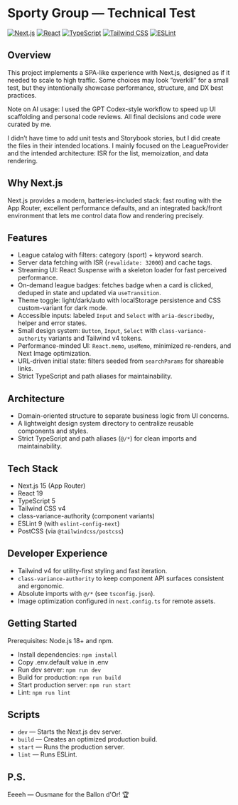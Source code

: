 # Sporty Group — Technical Test

[![Next.js](https://img.shields.io/badge/Next.js-15-000?logo=nextdotjs)](https://nextjs.org/) [![React](https://img.shields.io/badge/React-19-61DAFB?logo=react&logoColor=000)](https://react.dev/) [![TypeScript](https://img.shields.io/badge/TypeScript-5-3178C6?logo=typescript&logoColor=fff)](https://www.typescriptlang.org/) [![Tailwind CSS](https://img.shields.io/badge/Tailwind%20CSS-4-06B6D4?logo=tailwindcss&logoColor=fff)](https://tailwindcss.com/) [![ESLint](https://img.shields.io/badge/ESLint-9-4B32C3?logo=eslint&logoColor=fff)](https://eslint.org/)

## Overview

This project implements a SPA-like experience with Next.js, designed as if it needed to scale to high traffic. Some choices may look “overkill” for a small test, but they intentionally showcase performance, structure, and DX best practices.

Note on AI usage: I used the GPT Codex-style workflow to speed up UI scaffolding and personal code reviews. All final decisions and code were curated by me.

I didn’t have time to add unit tests and Storybook stories, but I did create the files in their intended locations. I mainly focused on the LeagueProvider and the intended architecture: ISR for the list, memoization, and data rendering.

## Why Next.js

Next.js provides a modern, batteries-included stack: fast routing with the App Router, excellent performance defaults, and an integrated back/front environment that lets me control data flow and rendering precisely.

## Features

- League catalog with filters: category (sport) + keyword search.
- Server data fetching with ISR (`revalidate: 32000`) and cache tags.
- Streaming UI: React Suspense with a skeleton loader for fast perceived performance.
- On-demand league badges: fetches badge when a card is clicked, deduped in state and updated via `useTransition`.
- Theme toggle: light/dark/auto with localStorage persistence and CSS custom-variant for dark mode.
- Accessible inputs: labeled `Input` and `Select` with `aria-describedby`, helper and error states.
- Small design system: `Button`, `Input`, `Select` with `class-variance-authority` variants and Tailwind v4 tokens.
- Performance-minded UI: `React.memo`, `useMemo`, minimized re-renders, and Next Image optimization.
- URL-driven initial state: filters seeded from `searchParams` for shareable links.
- Strict TypeScript and path aliases for maintainability.

## Architecture

- Domain-oriented structure to separate business logic from UI concerns.
- A lightweight design system directory to centralize reusable components and styles.
- Strict TypeScript and path aliases (`@/*`) for clean imports and maintainability.

## Tech Stack

- Next.js 15 (App Router)
- React 19
- TypeScript 5
- Tailwind CSS v4
- class-variance-authority (component variants)
- ESLint 9 (with `eslint-config-next`)
- PostCSS (via `@tailwindcss/postcss`)

## Developer Experience

- Tailwind v4 for utility-first styling and fast iteration.
- `class-variance-authority` to keep component API surfaces consistent and ergonomic.
- Absolute imports with `@/*` (see `tsconfig.json`).
- Image optimization configured in `next.config.ts` for remote assets.

## Getting Started

Prerequisites: Node.js 18+ and npm.

- Install dependencies: `npm install`
- Copy .env.default value in .env
- Run dev server: `npm run dev`
- Build for production: `npm run build`
- Start production server: `npm run start`
- Lint: `npm run lint`

## Scripts

- `dev` — Starts the Next.js dev server.
- `build` — Creates an optimized production build.
- `start` — Runs the production server.
- `lint` — Runs ESLint.

## P.S.

Eeeeh — Ousmane for the Ballon d'Or! 🏆
